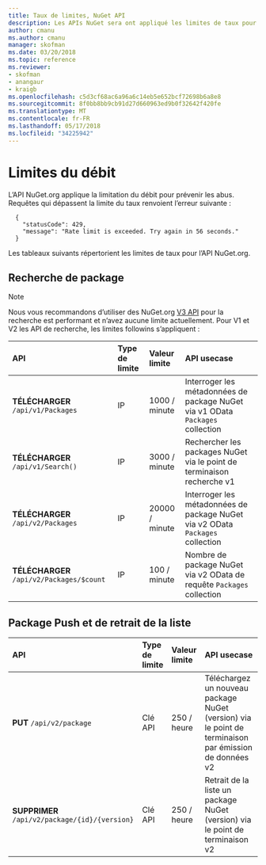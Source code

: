 ```yaml
---
title: Taux de limites, NuGet API
description: Les APIs NuGet sera ont appliqué les limites de taux pour prévenir les abus.
author: cmanu
ms.author: cmanu
manager: skofman
ms.date: 03/20/2018
ms.topic: reference
ms.reviewer:
- skofman
- anangaur
- kraigb
ms.openlocfilehash: c5d3cf68ac6a96a6c14eb5e652bcf72698b6a8e8
ms.sourcegitcommit: 8f0bb8bb9cb91d27d660963ed9b0f32642f420fe
ms.translationtype: MT
ms.contentlocale: fr-FR
ms.lasthandoff: 05/17/2018
ms.locfileid: "34225942"
---
```

# <a name="rate-limits"></a>Limites du débit

L’API NuGet.org applique la limitation du débit pour prévenir les abus. Requêtes qui dépassent la limite du taux renvoient l’erreur suivante : 

  ~~~
    {
      "statusCode": 429,
      "message": "Rate limit is exceeded. Try again in 56 seconds."
    }
  ~~~

Les tableaux suivants répertorient les limites de taux pour l’API NuGet.org.

## <a name="package-search"></a>Recherche de package

> [!Note]
> Nous vous recommandons d’utiliser des NuGet.org [V3 API](https://docs.microsoft.com/nuget/api/search-query-service-resource) pour la recherche est performant et n’avez aucune limite actuellement. Pour V1 et V2 les API de recherche, les limites followins s’appliquent :


| API | Type de limite | Valeur limite | API usecase |
|:---|:---|:---|:---|
**TÉLÉCHARGER** `/api/v1/Packages` | IP | 1000 / minute | Interroger les métadonnées de package NuGet via v1 OData `Packages` collection |
**TÉLÉCHARGER** `/api/v1/Search()` | IP | 3000 / minute | Rechercher les packages NuGet via le point de terminaison recherche v1 | 
**TÉLÉCHARGER** `/api/v2/Packages` | IP | 20000 / minute | Interroger les métadonnées de package NuGet via v2 OData `Packages` collection | 
**TÉLÉCHARGER** `/api/v2/Packages/$count` | IP | 100 / minute | Nombre de package NuGet via v2 OData de requête `Packages` collection | 

## <a name="package-push-and-unlist"></a>Package Push et de retrait de la liste

| API | Type de limite | Valeur limite | API usecase | 
|:---|:---|:---|:--- |
**PUT** `/api/v2/package` | Clé API | 250 / heure | Téléchargez un nouveau package NuGet (version) via le point de terminaison par émission de données v2 
**SUPPRIMER** `/api/v2/package/{id}/{version}` | Clé API | 250 / heure | Retrait de la liste un package NuGet (version) via le point de terminaison v2 
